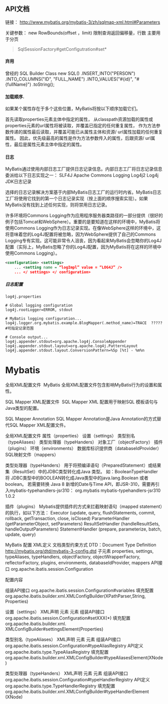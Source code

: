 ## API文档
链接：
http://www.mybatis.org/mybatis-3/zh/sqlmap-xml.html#Parameters

关键参数：
new RowBounds(offset ，limit) 限制查询返回偏移量，行数    主要用于分页

> SqlSessionFactory#getConfigutration#set*

#### 弃用
曾经的 SQL Builder Class
new SQL()
.INSERT_INTO("PERSON")
.INTO_COLUMNS("ID", "FULL_NAME")
.INTO_VALUES("#{id}", "#{fullName}")
.toString();

#### 加载顺序.
如果某个属性存在于多个这些位置，MyBatis将按以下顺序加载它们。

首先读取properties元素主体中指定的属性，
从classpath资源加载的属性或properties元素的url属性将被读取，并覆盖已指定的任何重复属性，
作为方法参数传递的属性最后读取，并覆盖可能已从属性主体和资源/ url属性加载的任何重复属性。
因此，优先级最高的属性是作为方法参数传入的属性，后跟资源/ url属性，最后是属性元素主体中指定的属性。


#### 日志
MyBatis通过使用内部日志工厂提供日志记录信息。内部日志工厂将日志记录信息委派给以下日志实现之一：
SLF4J
Apache Commons Logging
Log4j2
Log4j
JDK日志记录  

选择的日志记录解决方案基于内部MyBatis日志工厂的运行时内省。MyBatis日志工厂将使用它找到的第一个日志记录实现（按上面的顺序搜索实现）。如果MyBatis没有找到上述任何实现，则将禁用日志记录。

许多环境将Commons Logging作为应用程序服务器类路径的一部分提供（很好的例子包括Tomcat和WebSphere）。重要的是要知道在这样的环境中，MyBatis将使用Commons Logging作为日志记录实现。在像WebSphere这样的环境中，这将意味着您的Log4J配置将被忽略，因为WebSphere提供了自己的Commons Logging专有实现。这可能非常令人沮丧，因为看起来MyBatis会忽略你的Log4J配置（实际上，MyBatis忽略了你的Log4J配置，因为MyBatis将在这样的环境中使用Commons Logging）。

```xml
<configuration> <settings> 
    ... <setting name = “logImpl” value = “LOG4J” /> 
    ... </ settings> </ configuration>
```

##### 日志配置
```shell
log4j.properties

# Global logging configuration
log4j.rootLogger=ERROR, stdout

# MyBatis logging configuration...
log4j.logger.org.mybatis.example.BlogMapper(.method_name)=TRACE  ?????#可指定记录范围

# Console output...
log4j.appender.stdout=org.apache.log4j.ConsoleAppender
log4j.appender.stdout.layout=org.apache.log4j.PatternLayout
log4j.appender.stdout.layout.ConversionPattern=%5p [%t] - %m%n
```





# Mybatis
全局XML配置文件
​	MyBatis 全局XML配置文件包含影响MyBatis行为的设置和属性。

SQL Mapper XML配置文件
​	SQL Mapper XML 配置用于映射SQL 模板语句与Java类型的配置。

SQL Mapper Annotation
SQL Mapper Annotation是Java Annotation的方式替代SQL Mapper XML配置文件。

全局XML配置文件
属性（properties）
设置（settings）
类型别名（typeAliases）
类型处理器（typeHanders）
对象工厂（objectFactory）
插件（plugins）
环境（environments）
数据库标识提供商（databaseIdProvider）
SQL映射文件（mappers）


类型处理器（typeHanders）
用于将预编译语句（PreparedStatement）或结果集（ResultSet）中的JDBC类型转化成Java 类型。
如：BooleanTypeHandler  将 JDBC类型中的BOOLEAN转化成Java类型中的java.lang.Boolean 或者 boolean。
若需要转换 Java 8 新增的Date与Time API，即JSR-310，需要再引入mybatis-typehandlers-jsr310：
<dependency>
 	<groupId>org.mybatis</groupId>
 	<artifactId>mybatis-typehandlers-jsr310</artifactId>
​	 <version>1.0.2</version>
</dependency>

插件（plugins）
Mybatis提供插件的方式来拦截映射语句（mapped statement）的执行，如以下方法：
Executor (update, query, flushStatements, commit, rollback, getTransaction, close, isClosed)
ParameterHandler (getParameterObject, setParameters)
ResultSetHandler (handleResultSets, handleOutputParameters)
StatementHandler (prepare, parameterize, batch, update, query)

MyBatis 配置
XML定义
文档类型约束方式
DTD：Document Type Definition
http://mybatis.org/dtd/mybatis-3-config.dtd
子元素
properties, settings, typeAliases, typeHandlers, objectFactory, objectWrapperFactory, reflectorFactory, plugins, environments, databaseIdProvider, mappers
API接口
org.apache.ibatis.session.Configuration

配置内容

组装API接口
org.apache.ibatis.session.Configuration#variables
填充配置
org.apache.ibatis.builder.xml.XMLConfigBuilder(XPathParser,String, Properties)

设置（settings）
XML声明
<settings> 元素
<setting> 元素
组装API接口
org.apache.ibatis.session.Configuration#setXXX(*)
填充配置
org.apache.ibatis.builder.xml. XMLConfigBuilder#settingsElement(Properties)


类型别名（typeAliases）
XML声明
<typeAliases> 元素
<typeAliase> 元素
组装API接口
org.apache.ibatis.session.Configuration#typeAliasRegistry
API定义
org.apache.ibatis.type.TypeAliasRegistry
填充配置
org.apache.ibatis.builder.xml.XMLConfigBuilder#typeAliasesElement(XNode)

类型处理器（typeHanders）
XML声明
<typeHanders> 元素
<typeHander> 元素
组装API接口
org.apache.ibatis.session.Configuration#typeHandlerRegistry
API定义
org.apache.ibatis.type.TypeHandlerRegistry
填充配置
org.apache.ibatis.builder.xml.XMLConfigBuilder#typeHandlerElement (XNode)